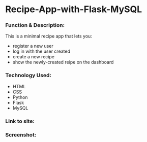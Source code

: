 # Recipe-App-with-Flask-MySQL

<h3>Function & Description:</h3>
This is a minimal recipe app that lets you:

- register a new user
- log in with the user created
- create a new recipe
- show the newly-created reipe on the dashboard


<h3>Technology Used:</h3>

- HTML
- CSS
- Python
- Flask
- MySQL 

<h3>Link to site:</h3>



<h3>Screenshot:</h3>
